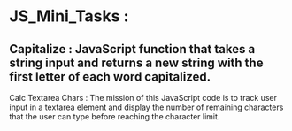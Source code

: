 # JS_Mini_Tasks :
Capitalize : JavaScript function that takes a string input and returns a new string with the first letter of each word capitalized.
--------------------------------------------------------------------------------------------------------
Calc Textarea Chars : The mission of this JavaScript code is to track user input in a textarea element and display the number of remaining characters that the user can type before reaching the character limit.
